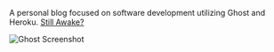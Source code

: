 A personal blog focused on software development utilizing Ghost and Heroku.
[Still Awake?](http://still-awake.herokuapp.com/)

![Ghost Screenshot](https://cloud.githubusercontent.com/assets/120485/6626466/6dae46b2-c8ff-11e4-8c7c-8dd63b215f7b.jpg)
